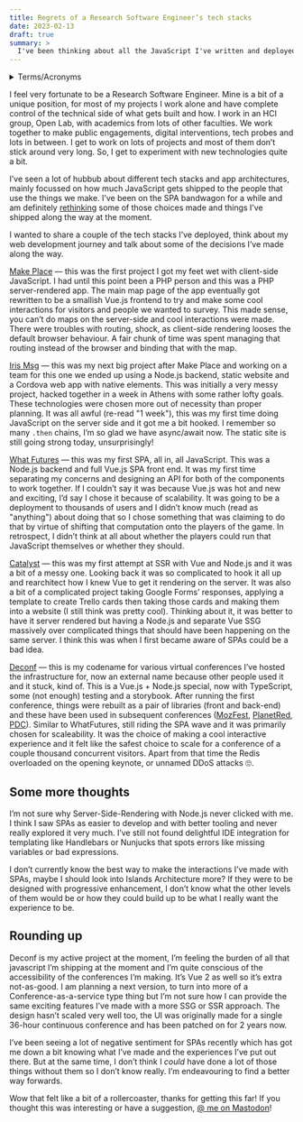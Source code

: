 ```yaml
---
title: Regrets of a Research Software Engineer’s tech stacks
date: 2023-02-13
draft: true
summary: >
  I've been thinking about all the JavaScript I've written and deployed recently
---
```


<details>
<summary>Terms/Acronyms </summary>

- SPA - Single Page App
- SSG - Static Site Generation
- SSR - Server Side Rendering
- HCI - Human Computer Interaction

</details>

I feel very fortunate to be a Research Software Engineer. Mine is a bit of a unique position, for most of my projects I work alone and have complete control of the technical side of what gets built and how. I work in an HCI group, Open Lab, with academics from lots of other faculties. We work together to make public engagements, digital interventions, tech probes and lots in between. I get to work on lots of projects and most of them don’t stick around very long. So, I get to experiment with new technologies quite a bit.

I’ve seen a lot of hubbub about different tech stacks and app architectures, mainly focussed on how much JavaScript gets shipped to the people that use the things we make. I’ve been on the SPA bandwagon for a while and am definitely [rethinking](https://blog.r0b.io/post/trying-to-make-a-vanilla-web-app/) some of those choices made and things I’ve shipped along the way at the moment. 

I wanted to share a couple of the tech stacks I’ve deployed, think about my web development journey and talk about some of the decisions I’ve made along the way.

[Make Place](https://www.r0b.io/projects/make-place/) — this was the first project I got my feet wet with client-side JavaScript. I had until this point been a PHP person and this was a PHP server-rendered app. The main map page of the app eventually got rewritten to be a smallish Vue.js frontend to try and make some cool interactions for visitors and people we wanted to survey. This made sense, you can’t do maps on the server-side and cool interactions were made. There were troubles with routing, shock, as client-side rendering looses the default browser behaviour. A fair chunk of time was spent managing that routing instead of the browser and binding that with the map. 

[Iris Msg](https://irismsg.io/) — this was my next big project after Make Place and working on a team for this one we ended up using a Node.js backend, static website and a Cordova web app with native elements. This was initially a very messy project, hacked together in a week in Athens with some rather lofty goals. These technologies were chosen more out of necessity than proper planning. It was all awful (re-read "1 week"), this was my first time doing JavaScript on the server side and it got me a bit hooked. I remember so many `.then` chains, I’m so glad we have async/await now. The static site is still going strong today, unsurprisingly!

[What Futures](https://www.r0b.io/projects/what-futures/) — this was my first SPA, all in, all JavaScript. This was a Node.js backend and full Vue.js SPA front end. It was my first time separating my concerns and designing an API for both of the components to work together. If I couldn’t say it was because Vue.js was hot and new and exciting, I’d say I chose it because of scalability. It was going to be a deployment to thousands of users and I didn’t know much (read as "anything") about doing that so I chose something that was claiming to do that by virtue of shifting that computation onto the players of the game. In retrospect, I didn’t think at all about whether the players could run that JavaScript themselves or whether they should. 

[Catalyst](https://www.r0b.io/projects/not-equal-catalyst/) — this was my first attempt at SSR with Vue and Node.js and it was a bit of a messy one. Looking back it was so complicated to hook it all up and rearchitect how I knew Vue to get it rendering on the server. It was also a bit of a complicated project taking Google Forms’ responses, applying a template to create Trello cards then taking those cards and making them into a website (I still think was pretty cool). Thinking about it, it was better to have it server rendered but having a Node.js and separate Vue SSG massively over complicated things that should have been happening on the same server. I think this was when I first became aware of SPAs could be a bad idea. 

[Deconf](https://www.r0b.io/projects/deconf/) — this is my codename for various virtual conferences I’ve hosted the infrastructure for, now an external name because other people used it and it stuck, kind of. This is a Vue.js + Node.js special, now with TypeScript, some (not enough) testing and a storybook. After running the first conference, things were rebuilt as a pair of libraries (front and back-end) and these have been used in subsequent conferences ([MozFest](https://schedule.mozillafestival.org/plaza), [PlanetRed](https://solferinoacademy.com/planetred-the-power-of-many/), [PDC](https://schedule.pdc2022.org/#/atrium)). Similar to WhatFutures, still riding the SPA wave and it was primarily chosen for scaleability. It was the choice of making a cool interactive experience and it felt like the safest choice to scale for a conference of a couple thousand concurrent visitors. Apart from that time the Redis overloaded on the opening keynote, or unnamed DDoS attacks 🙄. 

## Some more thoughts

I’m not sure why Server-Side-Rendering with Node.js never clicked with me. I think I saw SPAs as easier to develop and with better tooling and never really explored it very much. I’ve still not found delightful IDE integration for templating like Handlebars or Nunjucks that spots errors like missing variables or bad expressions.

I don’t currently know the best way to make the interactions I’ve made with SPAs, maybe I should look into Islands Architecture more? If they were to be designed with progressive enhancement, I don’t know what the other levels of them would be or how they could build up to be what I really want the experience to be. 

## Rounding up

Deconf is my active project at the moment, I’m feeling the burden of all that javascript I’m shipping at the moment and I’m quite conscious of the accessibility of the conferences I’m making. It’s Vue 2 as well so it’s extra not-as-good. I am planning a next version, to turn into more of a Conference-as-a-service type thing but I’m not sure how I can provide the same exciting features I’ve made with a more SSG or SSR approach. The design hasn’t scaled very well too, the UI was originally made for a single 36-hour continuous conference and has been patched on for 2 years now. 

I’ve been seeing a lot of negative sentiment for SPAs recently which has got me down a bit knowing what I’ve made and the experiences I’ve put out there. But at the same time, I don’t think I _could_ have done a lot of those things without them so I don’t know really. I’m endeavouring to find a better way forwards. 

Wow that felt like a bit of a rollercoaster, thanks for getting this far! If you thought this was interesting or have a suggestion, [@ me on Mastodon](https://hyem.tech/@rob)!
